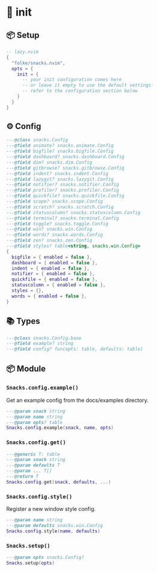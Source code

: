 # 🍿 init

<!-- docgen -->

## 📦 Setup

```lua
-- lazy.nvim
{
  "folke/snacks.nvim",
  opts = {
    init = {
      -- your init configuration comes here
      -- or leave it empty to use the default settings
      -- refer to the configuration section below
    }
  }
}
```

## ⚙️ Config

```lua
---@class snacks.Config
---@field animate? snacks.animate.Config
---@field bigfile? snacks.bigfile.Config
---@field dashboard? snacks.dashboard.Config
---@field dim? snacks.dim.Config
---@field gitbrowse? snacks.gitbrowse.Config
---@field indent? snacks.indent.Config
---@field lazygit? snacks.lazygit.Config
---@field notifier? snacks.notifier.Config
---@field profiler? snacks.profiler.Config
---@field quickfile? snacks.quickfile.Config
---@field scope? snacks.scope.Config
---@field scratch? snacks.scratch.Config
---@field statuscolumn? snacks.statuscolumn.Config
---@field terminal? snacks.terminal.Config
---@field toggle? snacks.toggle.Config
---@field win? snacks.win.Config
---@field words? snacks.words.Config
---@field zen? snacks.zen.Config
---@field styles? table<string, snacks.win.Config>
{
  bigfile = { enabled = false },
  dashboard = { enabled = false },
  indent = { enabled = false },
  notifier = { enabled = false },
  quickfile = { enabled = false },
  statuscolumn = { enabled = false },
  styles = {},
  words = { enabled = false },
}
```

## 📚 Types

```lua
---@class snacks.Config.base
---@field example? string
---@field config? fun(opts: table, defaults: table)
```

## 📦 Module

### `Snacks.config.example()`

Get an example config from the docs/examples directory.

```lua
---@param snack string
---@param name string
---@param opts? table
Snacks.config.example(snack, name, opts)
```

### `Snacks.config.get()`

```lua
---@generic T: table
---@param snack string
---@param defaults T
---@param ... T[]
---@return T
Snacks.config.get(snack, defaults, ...)
```

### `Snacks.config.style()`

Register a new window style config.

```lua
---@param name string
---@param defaults snacks.win.Config
Snacks.config.style(name, defaults)
```

### `Snacks.setup()`

```lua
---@param opts snacks.Config?
Snacks.setup(opts)
```
